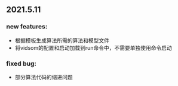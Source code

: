 ## 2021.5.11
### new features:
- 根据模板生成算法所需的算法和模型文件
- 将vidsom的配置和启动加载到run命令中，不需要单独使用命令启动
### fixed bug:
- 部分算法代码的缩进问题

